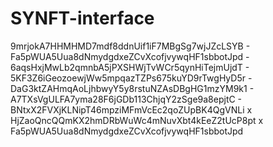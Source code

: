 # SYNFT-interface

9mrjokA7HHMHMD7mdf8ddnUif1iF7MBgSg7wjJZcLSYB
    - Fa5pWUA5Uua8dNmydgdxeZCvXcofjvywqHF1sbbotJpd
    - 6aqsHxjMwLb2qmnbA5jPXSHWjTvWCr5qynHiTejmUjdT
      - 5KF3Z6iGeozoewjWw5mpqazTZPs675kuYD9rTwgHyD5r
      - DaG3ktZAHmqAoLjhbwyY5y8rstuNZAsDBgHG1mzYM9k1
      - A7TXsVgULFA7yma28F6jGDb113ChjqY2zSge9a8epjtC
    - BNtxX2FVXjKLNipT46mpziMFmVcEc2qoZUpBK4QgVNLi
      x HjZaoQncQQmKX2hmDRbWuWc4mNuvXbt4kEeZ2tUcP8pt
      x Fa5pWUA5Uua8dNmydgdxeZCvXcofjvywqHF1sbbotJpd